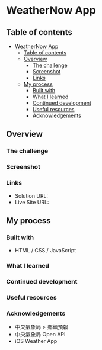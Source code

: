 # WeatherNow App

## Table of contents

- [WeatherNow App](#weathernow-app)
  - [Table of contents](#table-of-contents)
  - [Overview](#overview)
    - [The challenge](#the-challenge)
    - [Screenshot](#screenshot)
    - [Links](#links)
  - [My process](#my-process)
    - [Built with](#built-with)
    - [What I learned](#what-i-learned)
    - [Continued development](#continued-development)
    - [Useful resources](#useful-resources)
    - [Acknowledgements](#acknowledgements)

## Overview

### The challenge

### Screenshot

### Links

- Solution URL: 
- Live Site URL: 

## My process

### Built with

- HTML / CSS / JavaScript

### What I learned

### Continued development

### Useful resources

### Acknowledgements

- 中央氣象局 > 鄉鎮預報
- 中央氣象局 Open API
- iOS Weather App